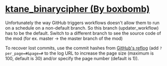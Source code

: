 # [ktane_binarycipher (By boxbomb)](https://github.com/boxbomb/ktane_binarycipher)

Unfortunately the way GitHub triggers workflows doesn't allow them to run on a schedule on a non-default branch. So this branch (updater_workflow) has to be the default. Switch to a different branch to see the source code of the mod (for ex. master -> the master branch of the mod)

To recover lost commits, use the commit hashes from [GitHub's reflog](https://api.github.com/repos/KtaneModules/ktane_binarycipher-boxbomb/events) (add `?per_page=#&page=#` to the log URL to increase the page size (maximum is 100, default is 30) and/or specify the page number (default is 1)).
